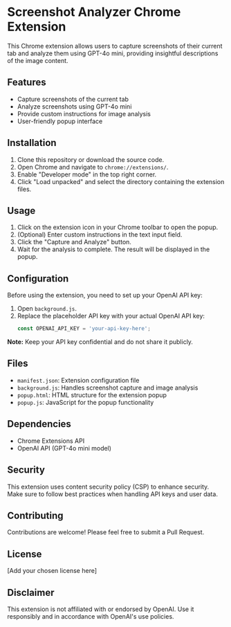 # Screenshot Analyzer Chrome Extension

This Chrome extension allows users to capture screenshots of their current tab and analyze them using GPT-4o mini, providing insightful descriptions of the image content.

## Features

- Capture screenshots of the current tab
- Analyze screenshots using GPT-4o mini
- Provide custom instructions for image analysis
- User-friendly popup interface

## Installation

1. Clone this repository or download the source code.
2. Open Chrome and navigate to `chrome://extensions/`.
3. Enable "Developer mode" in the top right corner.
4. Click "Load unpacked" and select the directory containing the extension files.

## Usage

1. Click on the extension icon in your Chrome toolbar to open the popup.
2. (Optional) Enter custom instructions in the text input field.
3. Click the "Capture and Analyze" button.
4. Wait for the analysis to complete. The result will be displayed in the popup.

## Configuration

Before using the extension, you need to set up your OpenAI API key:

1. Open `background.js`.
2. Replace the placeholder API key with your actual OpenAI API key:
   ```javascript
   const OPENAI_API_KEY = 'your-api-key-here';
   ```

**Note:** Keep your API key confidential and do not share it publicly.

## Files

- `manifest.json`: Extension configuration file
- `background.js`: Handles screenshot capture and image analysis
- `popup.html`: HTML structure for the extension popup
- `popup.js`: JavaScript for the popup functionality

## Dependencies

- Chrome Extensions API
- OpenAI API (GPT-4o mini model)

## Security

This extension uses content security policy (CSP) to enhance security. Make sure to follow best practices when handling API keys and user data.

## Contributing

Contributions are welcome! Please feel free to submit a Pull Request.

## License

[Add your chosen license here]

## Disclaimer

This extension is not affiliated with or endorsed by OpenAI. Use it responsibly and in accordance with OpenAI's use policies.
